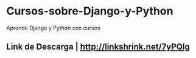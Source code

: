 # Cursos-sobre-Django-y-Python
Aprende Django y Python con cursos

## Link de Descarga | http://linkshrink.net/7yPQlg
